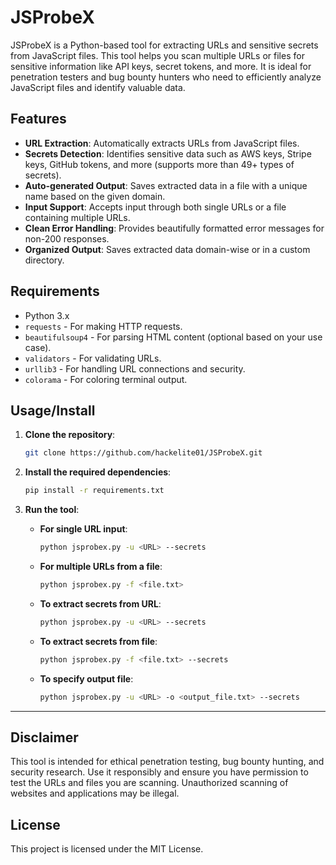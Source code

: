 # JSProbeX

JSProbeX is a Python-based tool for extracting URLs and sensitive secrets from JavaScript files. This tool helps you scan multiple URLs or files for sensitive information like API keys, secret tokens, and more. It is ideal for penetration testers and bug bounty hunters who need to efficiently analyze JavaScript files and identify valuable data.

## Features

- **URL Extraction**: Automatically extracts URLs from JavaScript files.
- **Secrets Detection**: Identifies sensitive data such as AWS keys, Stripe keys, GitHub tokens, and more (supports more than 49+ types of secrets).
- **Auto-generated Output**: Saves extracted data in a file with a unique name based on the given domain.
- **Input Support**: Accepts input through both single URLs or a file containing multiple URLs.
- **Clean Error Handling**: Provides beautifully formatted error messages for non-200 responses.
- **Organized Output**: Saves extracted data domain-wise or in a custom directory.

## Requirements

- Python 3.x
- `requests` - For making HTTP requests.
- `beautifulsoup4` - For parsing HTML content (optional based on your use case).
- `validators` - For validating URLs.
- `urllib3` - For handling URL connections and security.
- `colorama` - For coloring terminal output.



## Usage/Install

1. **Clone the repository**:
   ```bash
   git clone https://github.com/hackelite01/JSProbeX.git
   ```

2. **Install the required dependencies**:
   ```bash
   pip install -r requirements.txt
   ```

3. **Run the tool**:

   - **For single URL input**:
     ```bash
     python jsprobex.py -u <URL> --secrets
     ```

   - **For multiple URLs from a file**:
     ```bash
     python jsprobex.py -f <file.txt>
     ```

   - **To extract secrets from URL**:
     ```bash
     python jsprobex.py -u <URL> --secrets
     ```

   - **To extract secrets from file**:
     ```bash
     python jsprobex.py -f <file.txt> --secrets
     ```

   - **To specify output file**:
     ```bash
     python jsprobex.py -u <URL> -o <output_file.txt> --secrets
     ```

---

## Disclaimer

This tool is intended for ethical penetration testing, bug bounty hunting, and security research. Use it responsibly and ensure you have permission to test the URLs and files you are scanning. Unauthorized scanning of websites and applications may be illegal.

## License

This project is licensed under the MIT License.

